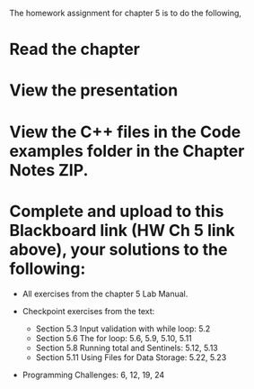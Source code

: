 The homework assignment for chapter 5 is to do the following,

# Read the chapter
# View the presentation
# View the C++ files in the Code examples folder in the Chapter Notes ZIP.
# Complete and upload to this Blackboard link (HW Ch 5 link above), your solutions to the following:

  - All exercises from the chapter 5 Lab Manual.

  - Checkpoint exercises from the text: 
    - Section 5.3 Input validation with while loop:  5.2
    - Section 5.6 The for loop: 5.6, 5.9, 5.10, 5.11
    - Section 5.8 Running total and Sentinels: 5.12, 5.13
    - Section 5.11 Using Files for Data Storage: 5.22, 5.23

  - Programming Challenges:  6, 12, 19, 24
